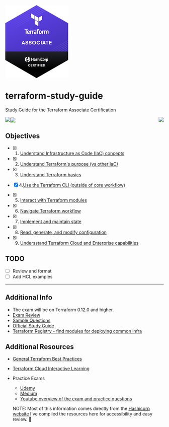 
<img align="center" src="tf-logo.png">

# terraform-study-guide
Study Guide for the Terraform Associate Certification

<img align="left" src="https://img.shields.io/github/last-commit/ari-hacks/terraform-study-guide/master?style=for-the-badge">

<img align="center" src="https://img.shields.io/github/license/ari-hacks/terraform-study-guide?style=for-the-badge">

<img align="right" src="https://img.shields.io/github/repo-size/ari-hacks/terraform-study-guide?style=for-the-badge">



## Objectives 

  - [x] 1. [Understand Infrastructure as Code (IaC) concepts](/Objective%201%20&%202/Iac.md)

  - [x] 2. [Understand Terraform's purpose (vs other IaC)](/Objective%201%20&%202/Iac.md)

  - [x] 3. [Understand Terraform basics](/Objective%203/terraform-basics.md)
  - [x] 4.[Use the Terraform CLI (outside of core workflow)](/Objective%204/terraform-cli.md)
  - [x] 5. [Interact with Terraform modules](/Objective%205/modules.md)
  - [x] 6. [Navigate Terraform workflow](/Objective%206/workflow.md)
  - [x] 7. [Implement and maintain state](/Objective%207/manage-state.md)
  - [x] 8. [Read, generate, and modify configuration](/Objective%208/hcl-features.md)
  - [x] 9. [Undersstand Terraform Cloud and Enterprise capabilities](/Objective%209/cloud-and-enterprise.md)

## TODO 
 - [ ] Review and format 
 - [ ] Add HCL examples   
-------------------------------

## Additional Info 
- The exam will be on Terraform 0.12.0 and higher. 
- [Exam Review](https://learn.hashicorp.com/terraform/certification/terraform-associate-review)
- [Sample Questions](/Sample%20Questions%20/Question-Answer.md)
- [Official Study Guide](https://learn.hashicorp.com/tutorials/terraform/associate-study)
- [Terraform Registry - find modules for deploying common infra](https://registry.terraform.io/)
  
## Additional Resources
- [General Terraform Best Practices](https://www.terraform-best-practices.com/)
- [Terraform Cloud Interactive Learning](https://www.katacoda.com/hashicorp/scenarios/terraform-cloud)
- Practice Exams 
  - [Udemy](https://www.udemy.com/course/hashicorp-certified-terraform-associate-2020-practice-exam/)
  - [Medium](https://medium.com/bb-tutorials-and-thoughts/250-practice-questions-for-terraform-associate-certification-7a3ccebe6a1a)
  - [Youtube overview of the exam and practice questions](https://www.youtube.com/watch?v=vhZEdqlXlSs&list=PL5VXZTK6spA2HF5Kf0rI9RDRHF9Hopffr)


  NOTE: Most of this information comes directly from the [Hashicorp website](https://learn.hashicorp.com/terraform/certification/terraform-associate-study-guide) I've compiled the resources here for accessibility and easy review. 🙂
